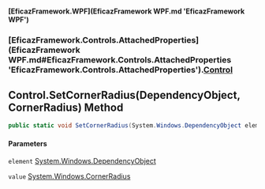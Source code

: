 #### [EficazFramework.WPF](EficazFramework WPF.md 'EficazFramework WPF')
### [EficazFramework.Controls.AttachedProperties](EficazFramework WPF.md#EficazFramework.Controls.AttachedProperties 'EficazFramework.Controls.AttachedProperties').[Control](EficazFramework.Controls.AttachedProperties/Control.md 'EficazFramework.Controls.AttachedProperties.Control')

## Control.SetCornerRadius(DependencyObject, CornerRadius) Method

```csharp
public static void SetCornerRadius(System.Windows.DependencyObject element, System.Windows.CornerRadius value);
```
#### Parameters

<a name='EficazFramework.Controls.AttachedProperties.Control.SetCornerRadius(System.Windows.DependencyObject,System.Windows.CornerRadius).element'></a>

`element` [System.Windows.DependencyObject](https://docs.microsoft.com/en-us/dotnet/api/System.Windows.DependencyObject 'System.Windows.DependencyObject')

<a name='EficazFramework.Controls.AttachedProperties.Control.SetCornerRadius(System.Windows.DependencyObject,System.Windows.CornerRadius).value'></a>

`value` [System.Windows.CornerRadius](https://docs.microsoft.com/en-us/dotnet/api/System.Windows.CornerRadius 'System.Windows.CornerRadius')